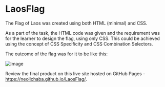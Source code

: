 # LaosFlag
The Flag of Laos was created using both HTML (minimal) and CSS. 

As a part of the task, the HTML code was given and the requirement was for the learner to design the flag, using only CSS. 
This could be achieved using the concept of CSS Specificity and CSS Combination Selectors.

The outcome of the flag was for it to be like this:

![image](https://github.com/user-attachments/assets/b68b5b94-0a24-468a-92c8-ad3ce6d6d632)

Review the final product on this live site hosted on GitHub Pages - https://neolichaba.github.io/LaosFlag/.
